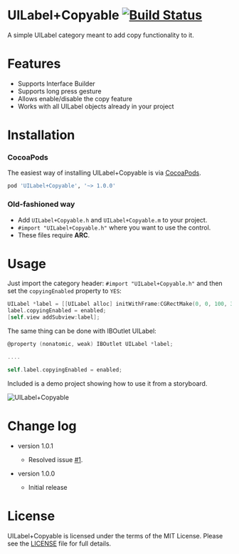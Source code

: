UILabel+Copyable [![Build Status](https://travis-ci.org/alexandreos/UILabel-Copyable.svg?branch=master)](https://travis-ci.org/alexandreos/UILabel-Copyable)
===
A simple UILabel category meant to add copy functionality to it.

# Features
- Supports Interface Builder
- Supports long press gesture
- Allows enable/disable the copy feature
- Works with all UILabel objects already in your project

# Installation

### CocoaPods
The easiest way of installing UILabel+Copyable is via [CocoaPods](http://cocoapods.org/). 

```ruby
pod 'UILabel+Copyable', '~> 1.0.0'
```

### Old-fashioned way

- Add `UILabel+Copyable.h` and `UILabel+Copyable.m` to your project.
- `#import "UILabel+Copyable.h"` where you want to use the control.
- These files require **ARC**.

# Usage

Just import the category header: `#import "UILabel+Copyable.h"` and then set the `copyingEnabled` property to `YES`:

```objective-c
UILabel *label = [[UILabel alloc] initWithFrame:CGRectMake(0, 0, 100, 30)];
label.copyingEnabled = enabled;
[self.view addSubview:label];
```

The same thing can be done with IBOutlet UILabel:

```objective-c
@property (nonatomic, weak) IBOutlet UILabel *label;

....

self.label.copyingEnabled = enabled;

```

Included is a demo project showing how to use it from a storyboard.

![UILabel+Copyable](https://raw.githubusercontent.com/alexandreos/UILabel-Copyable/screenshots/screenshot.png)

# Change log
* version 1.0.1
  * Resolved issue [#1](https://github.com/alexandreos/UILabel-Copyable/issues/1).

* version 1.0.0
  * Initial release

# License

UILabel+Copyable is licensed under the terms of the MIT License. Please see the [LICENSE](LICENSE.md) file for full details.

